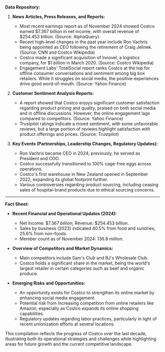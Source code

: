 **Data Repository:**

1. **News Articles, Press Releases, and Reports:**
   - Most recent earnings report as of November 2024 showed Costco earned $7.367 billion in net income, with overall revenue of $254.453 billion. (Source: AlphaQuery)
   - Recent high-level changes in the past year include Ron Vachris being appointed as CEO following the retirement of Craig Jelinek. (Source: CNN and Costco Wikipedia)
   - Costco made a significant acquisition of Innovel, a logistics company, for $1 billion in March 2020. (Source: Costco Wikipedia)
   - Engagement Labs' TotalSocial report ranks Costco at the top for offline consumer conversations and sentiment among big box retailers. While it struggles on social media, the positive experiences drive good word-of-mouth. (Source: Yahoo Finance)

2. **Customer Sentiment Analysis Reports:**
   - A report showed that Costco enjoys significant customer satisfaction regarding product pricing and quality, praised on both social media and in offline discussions. However, the online engagement lags compared to competitors. (Source: Yahoo Finance)
   - Trustpilot ratings indicate a mixed sentiment, with some unfavorable reviews, but a large portion of reviews highlight satisfaction with product offerings and prices. (Source: Trustpilot)

3. **Key Events (Partnerships, Leadership Changes, Regulatory Updates):**
   - Ron Vachris became CEO in 2024; previously, he served as President and COO.
   - Costco successfully transitioned to 100% cage-free eggs across operations.
   - Costco's first warehouse in New Zealand opened in September 2022, expanding its global footprint further.
   - Various controversies regarding product sourcing, including ceasing sales of hospital-brand products due to ethical sourcing concerns.

---

**Fact Sheet:**

- **Recent Financial and Operational Updates (2024):**
  - Net Income: $7.367 billion; Revenue: $254.453 billion.
  - Sales by business (2023) indicated 40.5% from food and sundries, 25.6% from non-foods.
  - Member count as of November 2024: 136.8 million.

- **Overview of Competitors and Market Dynamics:**
  - Main competitors include Sam's Club and BJ's Wholesale Club.
  - Costco holds a significant share in the market, being the world's largest retailer in certain categories such as beef and organic produce.

- **Emerging Risks and Opportunities:**
  - An opportunity exists for Costco to strengthen its online market by enhancing social media engagement.
  - Potential risk from increasing competition from online retailers like Amazon, especially as Costco expands its online shopping capabilities.
  - Regulatory updates regarding labor practices, particularly in light of recent unionization efforts at several locations.

This compilation reflects the progress of Costco over the last decade, illustrating both its operational strategies and challenges while highlighting areas for future growth and the current competitive landscape.